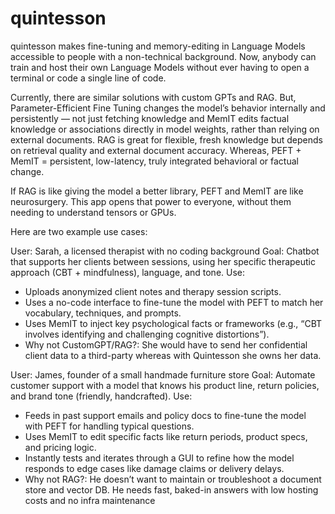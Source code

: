 # quintesson
quintesson makes fine-tuning and memory-editing in Language Models accessible to people with a non-technical background. Now, anybody can train and host their own Language Models without ever having to open a terminal or code a single line of code. 

Currently, there are similar solutions with custom GPTs and RAG.  But, Parameter-Efficient Fine Tuning changes the model’s behavior internally and persistently — not just fetching knowledge and MemIT edits factual knowledge or associations directly in model weights, rather than relying on external documents. RAG is great for flexible, fresh knowledge but depends on retrieval quality and external document accuracy. Whereas, PEFT + MemIT = persistent, low-latency, truly integrated behavioral or factual change.

If RAG is like giving the model a better library, PEFT and MemIT are like neurosurgery. This app opens that power to everyone, without them needing to understand tensors or GPUs.

Here are two example use cases:

User: Sarah, a licensed therapist with no coding background
Goal: Chatbot that supports her clients between sessions, using her specific therapeutic approach (CBT + mindfulness), language, and tone.
Use:
- Uploads anonymized client notes and therapy session scripts.
- Uses a no-code interface to fine-tune the model with PEFT to match her vocabulary, techniques, and prompts.
- Uses MemIT to inject key psychological facts or frameworks (e.g., “CBT involves identifying and challenging cognitive distortions”).
- Why not CustomGPT/RAG?: She would have to send her confidential client data to a third-party whereas with Quintesson she owns her data.

User: James, founder of a small handmade furniture store
Goal: Automate customer support with a model that knows his product line, return policies, and brand tone (friendly, handcrafted).
Use:
- Feeds in past support emails and policy docs to fine-tune the model with PEFT for handling typical questions.
- Uses MemIT to edit specific facts like return periods, product specs, and pricing logic.
- Instantly tests and iterates through a GUI to refine how the model responds to edge cases like damage claims or delivery delays.
- Why not RAG?: He doesn’t want to maintain or troubleshoot a document store and vector DB. He needs fast, baked-in answers with low hosting costs and no infra maintenance